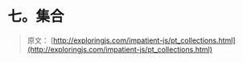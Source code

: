 # 七。集合

> 原文： [http://exploringjs.com/impatient-js/pt_collections.html](http://exploringjs.com/impatient-js/pt_collections.html)